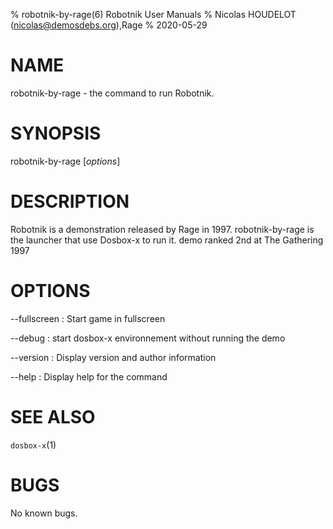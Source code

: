 % robotnik-by-rage(6) Robotnik User Manuals
% Nicolas HOUDELOT (nicolas@demosdebs.org),Rage
% 2020-05-29

# NAME
robotnik-by-rage - the command to run Robotnik.

# SYNOPSIS
robotnik-by-rage [*options*]

# DESCRIPTION
Robotnik is a demonstration released by Rage in 1997.
robotnik-by-rage is the launcher that use Dosbox-x to run it.
demo ranked 2nd at The Gathering 1997

# OPTIONS
\--fullscreen
:   Start game in fullscreen

\--debug
:   start dosbox-x environnement without running the demo

\--version
:   Display version and author information

\--help
:   Display help for the command

# SEE ALSO
`dosbox-x`(1)

# BUGS
No known bugs.
